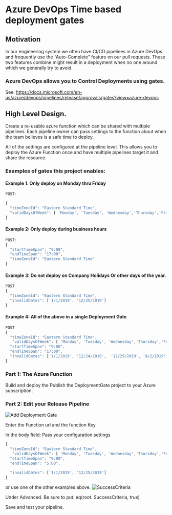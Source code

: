 # Azure DevOps Time based deployment gates

## Motivation

In our engineering system we often have CI/CD pipelines in Azure DevOps and frequently use the “Auto-Complete” feature on our pull requests.
These two features combine might result in a deployment when no one around which we generally try to avoid.

### Azure DevOps allows you to Control Deployments using gates.

See: https://docs.microsoft.com/en-us/azure/devops/pipelines/release/approvals/gates?view=azure-devops

## High Level Design.

Create a re-usable azure function which can be shared with multiple pipelines.
Each pipeline owner can pass settings to the function about when the team believes is a safe time to deploy.

All of the settings are configured at the pipeline level. This allows you to deploy the Azure Function once and have multiple pipelines target it and share the resource.

### Examples of gates this project enables:

#### Example 1. Only deploy on Monday thru Friday  

```javascript
POST:

{  
  "timeZoneId": "Eastern Standard Time",  
  "validDaysOfWeek": [ 'Monday', 'Tuesday', 'Wednesday','Thursday','Friday' ]
}
```

#### Example 2: Only deploy during business hours

```javascript
POST:
{
  "startTimeSpan": "9:00",
  "endTimeSpan": "17:00",
  "timeZoneId": "Eastern Standard Time"
}
````

#### Example 3: Do not deploy on Company Holidays Or other days of the year.

```javascript
POST
{
  "timeZoneId": "Eastern Standard Time",
  "invalidDates": ['1/1/2019', '12/25/2019']
}
````

#### Example 4: All of the above in a single Deployment Gate  

```javascript
POST
{
  "timeZoneId": "Eastern Standard Time",
   "validDaysOfWeek": [ 'Monday', 'Tuesday', 'Wednesday','Thursday','Friday' ],
  "startTimeSpan": "9:00",
  "endTimeSpan": "17:00",
  "invalidDates": ['1/1/2019', '12/24/2019',  '12/25/2019', '9/2/2019', '11/28/2019', '11/29/2019']
}
````




### Part 1: The Azure Function

Build and deploy the Publish the  DeploymentGate project to your Azure subscription.

### Part 2: Edit your Release Pipeline

![Add Deployment Gate](assets/AddGate.png "Add an azure function deployment")

Enter the Function url and the function Key

In the body field: Pass your configuration settings 

````javascript
{
  "timeZoneId": "Eastern Standard Time",
   "validDaysOfWeek": [ 'Monday', 'Tuesday', 'Wednesday','Thursday','Friday' ],
  "startTimeSpan": "9:00",
  "endTimeSpan": "5:00",

  "invalidDates": ['1/1/2019', '12/25/2019']
}
````

or use one of the other examples above.
![SuccessCriteria](assets/SuccessCriteria.png "SuccessCriteria")

Under Advanced.  Be sure to put.
eq(root. SuccessCriteria, true)

Save and test your pipeline.
